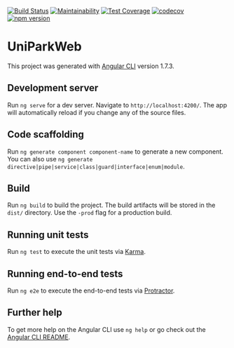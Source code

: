 [![Build Status](https://travis-ci.org/EagleEye25/UniPark-Web.svg?branch=master)](https://travis-ci.org/EagleEye25/UniPark-Web)
[![Maintainability](https://api.codeclimate.com/v1/badges/1838379c6be9cb031d9c/maintainability)](https://codeclimate.com/github/EagleEye25/UniPark-Web/maintainability)
[![Test Coverage](https://api.codeclimate.com/v1/badges/1838379c6be9cb031d9c/test_coverage)](https://codeclimate.com/github/EagleEye25/UniPark-Web/test_coverage)
[![codecov](https://codecov.io/gh/EagleEye25/UniPark-Web/branch/master/graph/badge.svg)](https://codecov.io/gh/EagleEye25/UniPark-Web)
[![npm version](https://badge.fury.io/js/%40angular%2Fcore.svg)](https://badge.fury.io/js/%40angular%2Fcore)
# UniParkWeb

This project was generated with [Angular CLI](https://github.com/angular/angular-cli) version 1.7.3.

## Development server

Run `ng serve` for a dev server. Navigate to `http://localhost:4200/`. The app will automatically reload if you change any of the source files.

## Code scaffolding

Run `ng generate component component-name` to generate a new component. You can also use `ng generate directive|pipe|service|class|guard|interface|enum|module`.

## Build

Run `ng build` to build the project. The build artifacts will be stored in the `dist/` directory. Use the `-prod` flag for a production build.

## Running unit tests

Run `ng test` to execute the unit tests via [Karma](https://karma-runner.github.io).

## Running end-to-end tests

Run `ng e2e` to execute the end-to-end tests via [Protractor](http://www.protractortest.org/).

## Further help

To get more help on the Angular CLI use `ng help` or go check out the [Angular CLI README](https://github.com/angular/angular-cli/blob/master/README.md).
